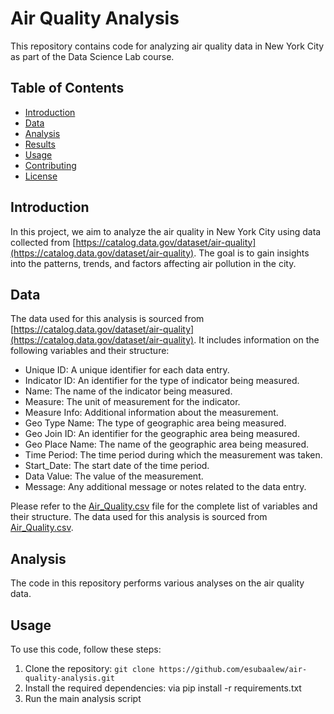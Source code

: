 # Air Quality Analysis

This repository contains code for analyzing air quality data in New York City as part of the Data Science Lab course.

## Table of Contents

- [Introduction](#introduction)
- [Data](#data)
- [Analysis](#analysis)
- [Results](#results)
- [Usage](#usage)
- [Contributing](#contributing)
- [License](#license)

## Introduction

In this project, we aim to analyze the air quality in New York City using data collected from [https://catalog.data.gov/dataset/air-quality](https://catalog.data.gov/dataset/air-quality). The goal is to gain insights into the patterns, trends, and factors affecting air pollution in the city.

## Data

The data used for this analysis is sourced from [https://catalog.data.gov/dataset/air-quality](https://catalog.data.gov/dataset/air-quality). It includes information on the following variables and their structure:

- Unique ID: A unique identifier for each data entry.
- Indicator ID: An identifier for the type of indicator being measured.
- Name: The name of the indicator being measured.
- Measure: The unit of measurement for the indicator.
- Measure Info: Additional information about the measurement.
- Geo Type Name: The type of geographic area being measured.
- Geo Join ID: An identifier for the geographic area being measured.
- Geo Place Name: The name of the geographic area being measured.
- Time Period: The time period during which the measurement was taken.
- Start_Date: The start date of the time period.
- Data Value: The value of the measurement.
- Message: Any additional message or notes related to the data entry.

Please refer to the [Air_Quality.csv](https://catalog.data.gov/dataset/air-quality) file for the complete list of variables and their structure.
The data used for this analysis is sourced from [Air_Quality.csv](https://catalog.data.gov/dataset/air-quality).

## Analysis

The code in this repository performs various analyses on the air quality data. 


## Usage

To use this code, follow these steps:

1. Clone the repository: `git clone https://github.com/esubaalew/air-quality-analysis.git`
2. Install the required dependencies: via pip install -r requirements.txt
3. Run the main analysis script

